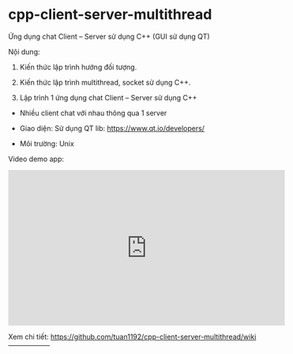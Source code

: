 # cpp-client-server-multithread
Ứng dụng chat Client – Server sử dụng C++ (GUI sử dụng QT)

Nội dung:

1. Kiến thức lập trình hướng đối tượng.

2. Kiến thức lập trình multithread, socket sử dụng C++.

3. Lập trình 1 ứng dụng chat Client – Server sử dụng C++

- Nhiều client chat với nhau thông qua 1 server

- Giao diện: Sử dụng QT lib: https://www.qt.io/developers/

- Môi trường: Unix

Video demo app: 

<iframe width="560" height="315" src="https://www.youtube.com/embed/6YclNlhVVb0" frameborder="0" allowfullscreen></iframe>

Xem chi tiết: https://github.com/tuan1192/cpp-client-server-multithread/wiki
——————
